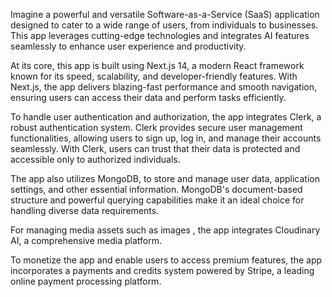 Imagine a powerful and versatile Software-as-a-Service (SaaS) application designed to cater to a wide range of users, from individuals to businesses. This app leverages cutting-edge technologies and integrates AI features seamlessly to enhance user experience and productivity.

At its core, this app is built using Next.js 14, a modern React framework known for its speed, scalability, and developer-friendly features. With Next.js, the app delivers blazing-fast performance and smooth navigation, ensuring users can access their data and perform tasks efficiently.

To handle user authentication and authorization, the app integrates Clerk, a robust authentication system. Clerk provides secure user management functionalities, allowing users to sign up, log in, and manage their accounts seamlessly. With Clerk, users can trust that their data is protected and accessible only to authorized individuals.

The app also utilizes MongoDB, to store and manage user data, application settings, and other essential information. MongoDB's document-based structure and powerful querying capabilities make it an ideal choice for handling diverse data requirements.

For managing media assets such as images , the app integrates Cloudinary AI, a comprehensive media  platform.

To monetize the app and enable users to access premium features, the app incorporates a payments and credits system powered by Stripe, a leading online payment processing platform.
